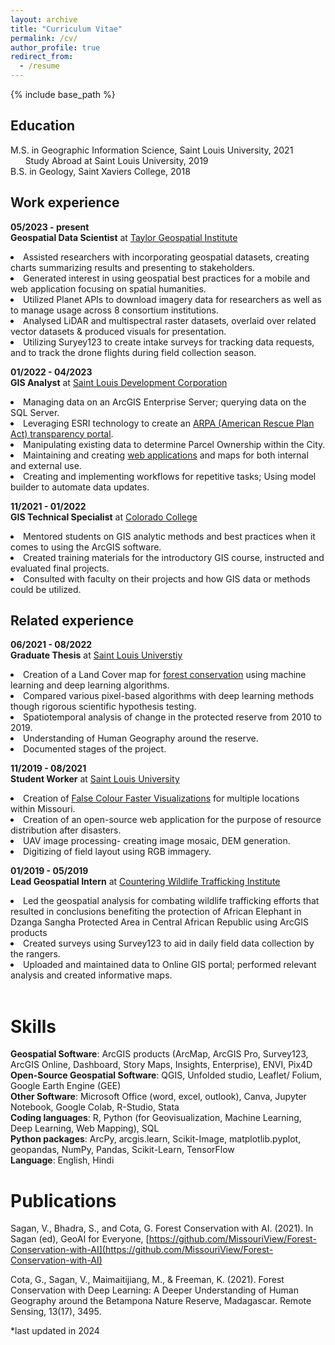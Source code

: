 ```yaml
---
layout: archive
title: "Curriculum Vitae"
permalink: /cv/
author_profile: true
redirect_from:
  - /resume
---
```


{% include base_path %}

<h2>Education</h2>

M.S. in Geographic Information Science, Saint Louis University, 2021 
<br>&nbsp; &nbsp; &nbsp; Study Abroad at Saint Louis University, 2019 
<br>B.S. in Geology, Saint Xaviers College, 2018

<h2>Work experience</h2>

**05/2023 - present**<br>
**Geospatial Data Scientist** at [Taylor Geospatial Institute](https://taylorgeospatial.org/)
<li>Assisted researchers with incorporating geospatial datasets, creating charts summarizing results and presenting to stakeholders.</li>
<li>Generated interest in using geospatial best practices for a mobile and web application focusing on spatial humanities. </li>
<li>Utilized Planet APIs to download imagery data for researchers as well as to manage usage across 8 consortium institutions. </li>
<li>Analysed LiDAR and multispectral raster datasets, overlaid over related vector datasets & produced visuals for presentation. </li>
<li>Utilizing Suryey123 to create intake surveys for tracking data requests, and to track the drone flights during field collection season. </li>

**01/2022 - 04/2023**<br>
**GIS Analyst** at [Saint Louis Development Corporation](https://www.developstlouis.org/)
<li>Managing data on an ArcGIS Enterprise Server; querying data on the SQL Server. </li>
<li>Leveraging ESRI technology to create an <a href="https://cotag11.github.io/GIS/">ARPA (American Rescue Plan Act) transparency portal</a>. </li>
<li>Manipulating existing data to determine Parcel Ownership within the City. </li>
<li>Maintaining and creating <a href="https://cotag11.github.io/GIS/">web applications</a> and maps for both internal and external use.</li>
<li>Creating and implementing workflows for repetitive tasks; Using model builder to automate data updates.</li>

**11/2021 - 01/2022**<br>
**GIS Technical Specialist** at [Colorado College](https://www.coloradocollege.edu/)
<li>Mentored students on GIS analytic methods and best practices when it comes to using the ArcGIS software. </li>
<li>Created training materials for the introductory GIS course, instructed and evaluated final projects.  </li>
<li>Consulted with faculty on their projects and how GIS data or methods could be utilized. </li>

<h2>Related experience</h2>

**06/2021 - 08/2022**<br>
**Graduate Thesis** at [Saint Louis Universtiy](https://www.slu.edu/)
<li>Creation of a Land Cover map for <a href="https://cotag11.github.io/RemoteSensing/">forest conservation</a> using machine learning and deep learning algorithms. </li>
<li>Compared various pixel-based algorithms with deep learning methods though rigorous scientific hypothesis testing. </li>
<li>Spatiotemporal analysis of change in the protected reserve from 2010 to 2019.</li>
<li>Understanding of Human Geography around the reserve. </li>
<li>Documented stages of the project.</li>

**11/2019 - 08/2021**<br>
**Student Worker** at [Saint Louis University](https://www.slu.edu/)
<li>Creation of <a href="https://cotag11.github.io/RemoteSensing/">False Colour Faster Visualizations</a> for multiple locations within Missouri.</li>
<li>Creation of an open-source web application for the purpose of resource distribution after disasters. </li>
<li>UAV image processing- creating image mosaic, DEM generation.</li>
<li>Digitizing of field layout using RGB immagery. </li>

**01/2019 - 05/2019**<br>
**Lead Geospatial Intern** at [Countering Wildlife Trafficking Institute](https://www.cwtinstitute.org/)
<li>Led the geospatial analysis for combating wildlife trafficking efforts that resulted in conclusions benefiting the protection of African Elephant in Dzanga Sangha Protected Area in Central African Republic using ArcGIS products</li>
<li>Created surveys using Survey123 to aid in daily field data collection by the rangers. </li>
<li>Uploaded and maintained data to Online GIS portal; performed relevant analysis and created informative maps. </li><br>


Skills
======
**Geospatial Software**: ArcGIS products (ArcMap, ArcGIS Pro, Survey123, ArcGIS Online, Dashboard, Story Maps, Insights, Enterprise), ENVI, Pix4D <br>
**Open-Source Geospatial Software**: QGIS, Unfolded studio, Leaflet/ Folium, Google Earth Engine (GEE)<br>
**Other Software**: Microsoft Office (word, excel, outlook), Canva, Jupyter Notebook, Google Colab, R-Studio, Stata<br>
**Coding languages**: R, Python (for Geovisualization, Machine Learning, Deep Learning, Web Mapping), SQL <br>
**Python packages**: ArcPy, arcgis.learn, Scikit-Image, matplotlib.pyplot, geopandas, NumPy, Pandas, Scikit-Learn, TensorFlow <br>
**Language**: English, Hindi<br>


Publications
======
Sagan, V., Bhadra, S., and Cota, G. Forest Conservation with AI. (2021). In Sagan (ed), GeoAI for Everyone,  [https://github.com/MissouriView/Forest-Conservation-with-AI](https://github.com/MissouriView/Forest-Conservation-with-AI) 

Cota, G., Sagan, V., Maimaitijiang, M., & Freeman, K. (2021). Forest Conservation with Deep Learning: A Deeper Understanding of Human Geography around the Betampona Nature Reserve, Madagascar. Remote Sensing, 13(17), 3495.

  
*last updated in 2024
